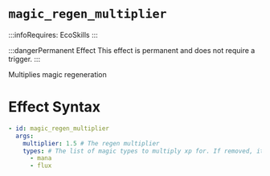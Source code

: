 # `magic_regen_multiplier`
:::infoRequires:
EcoSkills
:::

:::dangerPermanent Effect
This effect is permanent and does not require a trigger.
:::

Multiplies magic regeneration
# Effect Syntax
```yaml
- id: magic_regen_multiplier
  args:
    multiplier: 1.5 # The regen multiplier
    types: # The list of magic types to multiply xp for. If removed, it will multiply all types.
      - mana
      - flux 
```
